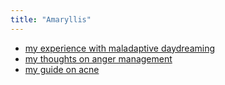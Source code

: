 ```yaml
---
title: "Amaryllis"
---
```


* [my experience with maladaptive daydreaming](/daydreams)
* [my thoughts on anger management](/anger)
* [my guide on acne](/acne_guide)
